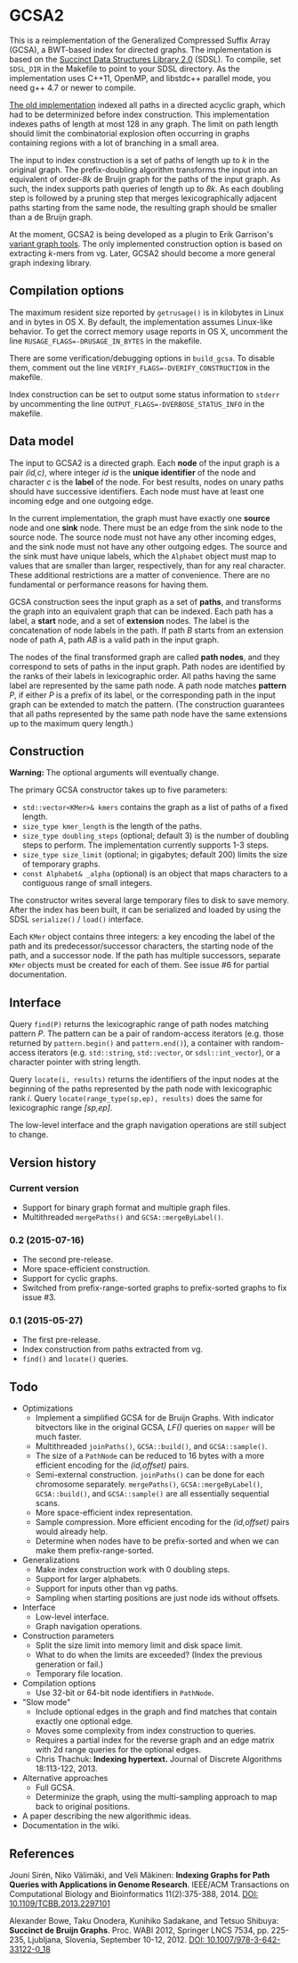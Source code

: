 # GCSA2

This is a reimplementation of the Generalized Compressed Suffix Array (GCSA), a BWT-based index for directed graphs. The implementation is based on the [Succinct Data Structures Library 2.0](https://github.com/simongog/sdsl-lite) (SDSL). To compile, set `SDSL_DIR` in the Makefile to point to your SDSL directory. As the implementation uses C++11, OpenMP, and libstdc++ parallel mode, you need g++ 4.7 or newer to compile.

[The old implementation](http://jltsiren.kapsi.fi/gcsa) indexed all paths in a directed acyclic graph, which had to be determinized before index construction. This implementation indexes paths of length at most 128 in any graph. The limit on path length should limit the combinatorial explosion often occurring in graphs containing regions with a lot of branching in a small area.

The input to index construction is a set of paths of length up to *k* in the original graph. The prefix-doubling algorithm transforms the input into an equivalent of order-*8k* de Bruijn graph for the paths of the input graph. As such, the index supports path queries of length up to *8k*. As each doubling step is followed by a pruning step that merges lexicographically adjacent paths starting from the same node, the resulting graph should be smaller than a de Bruijn graph.

At the moment, GCSA2 is being developed as a plugin to Erik Garrison's [variant graph tools](https://github.com/ekg/vg). The only implemented construction option is based on extracting *k*-mers from vg. Later, GCSA2 should become a more general graph indexing library.

## Compilation options

The maximum resident size reported by `getrusage()` is in kilobytes in Linux and in bytes in OS X. By default, the implementation assumes Linux-like behavior. To get the correct memory usage reports in OS X, uncomment the line `RUSAGE_FLAGS=-DRUSAGE_IN_BYTES` in the makefile.

There are some verification/debugging options in `build_gcsa`. To disable them, comment out the line `VERIFY_FLAGS=-DVERIFY_CONSTRUCTION` in the makefile.

Index construction can be set to output some status information to `stderr` by uncommenting the line `OUTPUT_FLAGS=-DVERBOSE_STATUS_INFO` in the makefile.

## Data model

The input to GCSA2 is a directed graph. Each **node** of the input graph is a pair *(id,c)*, where integer *id* is the **unique identifier** of the node and character *c* is the **label** of the node. For best results, nodes on unary paths should have successive identifiers. Each node must have at least one incoming edge and one outgoing edge.

In the current implementation, the graph must have exactly one **source** node and one **sink** node. There must be an edge from the sink node to the source node. The source node must not have any other incoming edges, and the sink node must not have any other outgoing edges. The source and the sink must have unique labels, which the `Alphabet` object must map to values that are smaller than larger, respectively, than for any real character. These additional restrictions are a matter of convenience. There are no fundamental or performance reasons for having them.

GCSA construction sees the input graph as a set of **paths**, and transforms the graph into an equivalent graph that can be indexed. Each path has a label, a **start** node, and a set of **extension** nodes. The label is the concatenation of node labels in the path. If path *B* starts from an extension node of path *A*, path *AB* is a valid path in the input graph.

The nodes of the final transformed graph are called **path nodes**, and they correspond to sets of paths in the input graph. Path nodes are identified by the ranks of their labels in lexicographic order. All paths having the same label are represented by the same path node. A path node matches **pattern** *P*, if either *P* is a prefix of its label, or the corresponding path in the input graph can be extended to match the pattern. (The construction guarantees that all paths represented by the same path node have the same extensions up to the maximum query length.)

## Construction

**Warning:** The optional arguments will eventually change.

The primary GCSA constructor takes up to five parameters:

* `std::vector<KMer>& kmers` contains the graph as a list of paths of a fixed length.
* `size_type kmer_length` is the length of the paths.
* `size_type doubling_steps` (optional; default 3) is the number of doubling steps to perform. The implementation currently supports 1-3 steps.
* `size_type size_limit` (optional; in gigabytes; default 200) limits the size of temporary graphs.
* `const Alphabet& _alpha` (optional) is an object that maps characters to a contiguous range of small integers.

The constructor writes several large temporary files to disk to save memory. After the index has been built, it can be serialized and loaded by using the SDSL `serialize()` / `load()` interface.

Each `KMer` object contains three integers: a key encoding the label of the path and its predecessor/successor characters, the starting node of the path, and a successor node. If the path has multiple successors, separate `KMer` objects must be created for each of them. See issue #6 for partial documentation.

## Interface

Query `find(P)` returns the lexicographic range of path nodes matching pattern *P*. The pattern can be a pair of random-access iterators (e.g. those returned by `pattern.begin()` and `pattern.end()`), a container with random-access iterators (e.g. `std::string`, `std::vector`, or `sdsl::int_vector`), or a character pointer with string length.

Query `locate(i, results)` returns the identifiers of the input nodes at the beginning of the paths represented by the path node with lexicographic rank *i*. Query `locate(range_type(sp,ep), results)` does the same for lexicographic range *[sp,ep]*.

The low-level interface and the graph navigation operations are still subject to change.

## Version history

### Current version

* Support for binary graph format and multiple graph files.
* Multithreaded `mergePaths()` and `GCSA::mergeByLabel()`.

### 0.2 (2015-07-16)

* The second pre-release.
* More space-efficient construction.
* Support for cyclic graphs.
* Switched from prefix-range-sorted graphs to prefix-sorted graphs to fix issue #3.

### 0.1 (2015-05-27)

* The first pre-release.
* Index construction from paths extracted from vg.
* `find()` and `locate()` queries.

## Todo

* Optimizations
  * Implement a simplified GCSA for de Bruijn Graphs. With indicator bitvectors like in the original GCSA, *LF()* queries on `mapper` will be much faster.
  * Multithreaded `joinPaths()`, `GCSA::build()`, and `GCSA::sample()`.
  * The size of a `PathNode` can be reduced to 16 bytes with a more efficient encoding for the *(id,offset)* pairs.
  * Semi-external construction. `joinPaths()` can be done for each chromosome separately. `mergePaths()`, `GCSA::mergeByLabel()`, `GCSA::build()`, and `GCSA::sample()` are all essentially sequential scans.
  * More space-efficient index representation.
  * Sample compression. More efficient encoding for the *(id,offset)* pairs would already help.
  * Determine when nodes have to be prefix-sorted and when we can make them prefix-range-sorted.
* Generalizations
  * Make index construction work with 0 doubling steps.
  * Support for larger alphabets.
  * Support for inputs other than vg paths.
  * Sampling when starting positions are just node ids without offsets.
* Interface
  * Low-level interface.
  * Graph navigation operations.
* Construction parameters
  * Split the size limit into memory limit and disk space limit.
  * What to do when the limits are exceeded? (Index the previous generation or fail.)
  * Temporary file location.
* Compilation options
  * Use 32-bit or 64-bit node identifiers in `PathNode`.
* "Slow mode"
  * Include optional edges in the graph and find matches that contain exactly one optional edge.
  * Moves some complexity from index construction to queries.
  * Requires a partial index for the reverse graph and an edge matrix with 2d range queries for the optional edges.
  * Chris Thachuk: **Indexing hypertext.**  Journal of Discrete Algorithms 18:113-122, 2013.
* Alternative approaches
  * Full GCSA.
  * Determinize the graph, using the multi-sampling approach to map back to original positions.
* A paper describing the new algorithmic ideas.
* Documentation in the wiki.

## References

Jouni Sirén, Niko Välimäki, and Veli Mäkinen: **Indexing Graphs for Path Queries with Applications in Genome Research**.
IEEE/ACM Transactions on Computational Biology and Bioinformatics 11(2):375-388, 2014.
[DOI: 10.1109/TCBB.2013.2297101](http://dx.doi.org/10.1109/TCBB.2013.2297101)

Alexander Bowe, Taku Onodera, Kunihiko Sadakane, and Tetsuo Shibuya: **Succinct de Bruijn Graphs**.
Proc. WABI 2012, Springer LNCS 7534, pp. 225-235, Ljubljana, Slovenia, September 10-12, 2012.
[DOI: 10.1007/978-3-642-33122-0_18](http://dx.doi.org/10.1007/978-3-642-33122-0_18)
